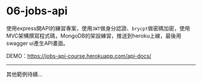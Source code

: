 # 06-jobs-api

使用express開API的練習專案，使用`JWT`做身分認證、`brycpt`做密碼加密，使用MVC架構撰寫程式碼，MongoDB的架設練習，推送到heroku上線，最後用swagger ui產生API畫面。

DEMO：https://jobs-api-course.herokuapp.com/api-docs/

---
其他範例待續...